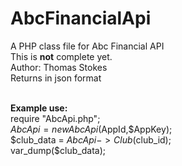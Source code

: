 # AbcFinancialApi
A PHP class file for Abc Financial API<br>
This is <strong>not</strong> complete yet. <Br>
Author: Thomas Stokes <br>
Returns in json format<br><br>

<strong>Example use:</strong> <br>
require "AbcApi.php";<br>
$AbcApi = new AbcApi($AppId,$AppKey);<br>
$club_data = $AbcApi->Club($club_id);<br>
var_dump($club_data);<br>
